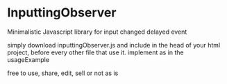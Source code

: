 # InputtingObserver
Minimalistic Javascript library for input changed delayed event

simply download inputtingObserver.js and include in the head of your html project, before every other file that use it.
implement as in the usageExample


free to use, share, edit, sell or not as is 


